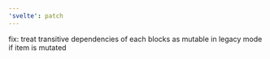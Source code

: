 ```yaml
---
'svelte': patch
---
```


fix: treat transitive dependencies of each blocks as mutable in legacy mode if item is mutated
